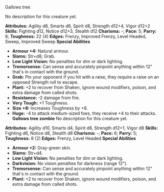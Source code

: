 Gallows tree

No description for this creature yet.

**Attributes:** Agility d8, Smarts d6, Spirit d8, Strength d12+4, Vigor
d12+2
**Skills:** Fighting d12, Notice d12+3, Stealth d12
**Charisma:** -; **Pace:** 5; **Parry:** 8; **Toughness:** 22 (4)
**Edges:** Frenzy, Improved Frenzy, Level Headed, Sweep, Improved Sweep
**Special Abilities**
- **Armour +4:** Natural armour.
- **Slams:** Str+d8; Grab.
- **Low Light Vision:** No penalties for dim or dark lighting.
- **Tremorsense:** Can sense and accurately pinpoint anything within
12" that's in contact with the ground.
- **Grab:** Pin your opponent if you hit with a raise, they require a
raise on an opposed Strength roll to escape.
- **Plant:** +2 to recover from Shaken, ignore wound modifiers, poison,
and extra damage from called shots.
- **Resistance:** -2 damage from fire.
- **Very Tough:** +1 Toughness.
- **Size +8:** Increases Toughness by +8.
- **Huge:** -4 to attack medium-sized foes, they receive +4 to their
attacks.
**Gallows tree zombie**
No description for this creature yet.

**Attributes:** Agility d10, Smarts d4, Spirit d6, Strength d12+1, Vigor
d8
**Skills:** Fighting d6, Notice d8, Stealth d8
**Charisma:** -; **Pace:** 6; **Parry:** 5; **Toughness:** 8 (2)
**Edges:** Frenzy, Level Headed
**Special Abilities**
- **Armour +2:** Gray-green skin.
- **Slams:** Str+d4.
- **Low Light Vision:** No penalties for dim or dark lighting.
- **Darkvision:** No vision penalties for darkness (range 12").
- **Tremorsense:** Can sense and accurately pinpoint anything within
12" that's in contact with the ground.
- **Plant:** +2 to recover from Shaken, ignore wound modifiers, poison,
and extra damage from called shots.

